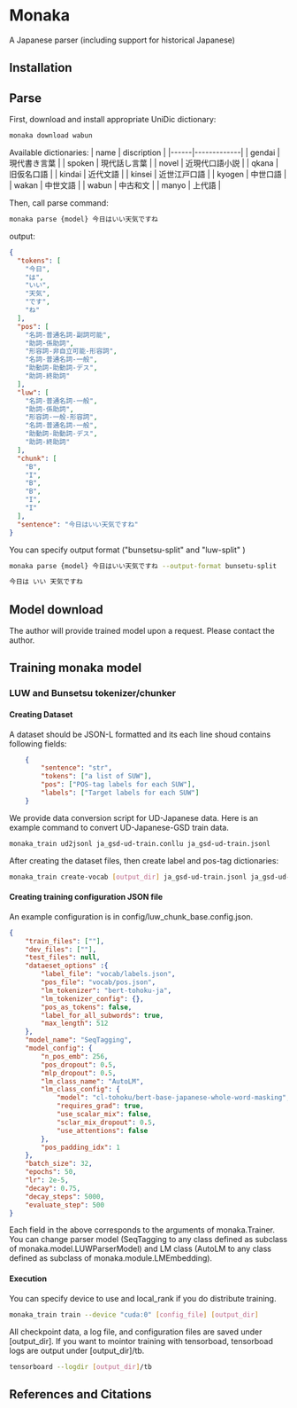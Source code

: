 # Monaka
A Japanese parser (including support for historical Japanese)

## Installation

## Parse

First, download  and install appropriate UniDic dictionary:
```sh
monaka download wabun
```

Available dictionaries:
| name | discription |
|------|-------------|
| gendai | 現代書き言葉 |
| spoken | 現代話し言葉 |
| novel | 近現代口語小説 |
| qkana | 旧仮名口語 |
| kindai | 近代文語 |
| kinsei | 近世江戸口語 |
| kyogen | 中世口語 |
| wakan | 中世文語 |
| wabun | 中古和文 |
| manyo | 上代語 |

Then, call parse command:
```sh
monaka parse {model} 今日はいい天気ですね
```

output:
```json
{
  "tokens": [
    "今日",
    "は",
    "いい",
    "天気",
    "です",
    "ね"
  ],
  "pos": [
    "名詞-普通名詞-副詞可能",
    "助詞-係助詞",
    "形容詞-非自立可能-形容詞",
    "名詞-普通名詞-一般",
    "助動詞-助動詞-デス",
    "助詞-終助詞"
  ],
  "luw": [
    "名詞-普通名詞-一般",
    "助詞-係助詞",
    "形容詞-一般-形容詞",
    "名詞-普通名詞-一般",
    "助動詞-助動詞-デス",
    "助詞-終助詞"
  ],
  "chunk": [
    "B",
    "I",
    "B",
    "B",
    "I",
    "I"
  ],
  "sentence": "今日はいい天気ですね"
}
```

You can specify output format ("bunsetsu-split" and "luw-split" )

```sh
monaka parse {model} 今日はいい天気ですね --output-format bunsetu-split

今日は いい 天気ですね
```

## Model download

The author will provide trained model upon a request. Please contact the author.

## Training monaka model

### LUW and Bunsetsu tokenizer/chunker

#### Creating Dataset

A dataset should be JSON-L formatted and its each line shoud contains following fields:
```json
    {
        "sentence": "str", 
        "tokens": ["a list of SUW"],
        "pos": ["POS-tag labels for each SUW"],
        "labels": ["Target labels for each SUW"]
    }
```

We provide data conversion script for UD-Japanese data.
Here is an example command to convert UD-Japanese-GSD train data.

```sh
monaka_train ud2jsonl ja_gsd-ud-train.conllu ja_gsd-ud-train.jsonl
```

After creating the dataset files, then create label and pos-tag dictionaries:

```sh
monaka_train create-vocab [output_dir] ja_gsd-ud-train.jsonl ja_gsd-ud-dev.jsonl ja_gsd-ud-test.jsonl
```

#### Creating training configuration JSON file
An example configuration is in config/luw_chunk_base.config.json.

```json
{
    "train_files": [""],
    "dev_files": [""],
    "test_files": null,
    "dataeset_options" :{
        "label_file": "vocab/labels.json",
        "pos_file": "vocab/pos.json",
        "lm_tokenizer": "bert-tohoku-ja",
        "lm_tokenizer_config": {},
        "pos_as_tokens": false,
        "label_for_all_subwords": true,
        "max_length": 512
    },
    "model_name": "SeqTagging",
    "model_config": {
        "n_pos_emb": 256,
        "pos_dropout": 0.5,
        "mlp_dropout": 0.5,
        "lm_class_name": "AutoLM",
        "lm_class_config": {
            "model": "cl-tohoku/bert-base-japanese-whole-word-masking",
            "requires_grad": true,
            "use_scalar_mix": false,
            "sclar_mix_dropout": 0.5,
            "use_attentions": false
        },
        "pos_padding_idx": 1
    },
    "batch_size": 32,
    "epochs": 50,
    "lr": 2e-5,
    "decay": 0.75,
    "decay_steps": 5000,
    "evaluate_step": 500
}
```
Each field in the above corresponds to the arguments of monaka.Trainer.
You can change parser model (SeqTagging to any class defined as subclass of monaka.model.LUWParserModel) and LM class (AutoLM to any class defined as subclass of monaka.module.LMEmbedding).

#### Execution
You can specify device to use and local_rank if you do distribute training.
```sh
monaka_train train --device "cuda:0" [config_file] [output_dir]
```

All checkpoint data, a log file, and configuration files are saved under [output_dir].
If you want to mointor training with tensorboad, tensorboad logs are output under [output_dir]/tb.
 
```sh
tensorboard --logdir [output_dir]/tb
```

## References and Citations
